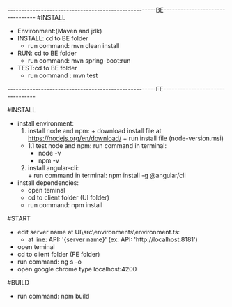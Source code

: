 -----------------------------------------------------BE--------------------------------
#INSTALL
- Environment:(Maven and jdk)
- INSTALL: cd to BE folder
	+ run command: mvn clean install
- RUN: cd to BE folder
	+ run command: mvn spring-boot:run
- TEST:cd to BE folder
	+ run command : mvn test

-----------------------------------------------------FE--------------------------------

#INSTALL

- install environment: 
	1. install node and npm: 
	  + download install file at https://nodejs.org/en/download/
	  + run install file (node-version.msi)
	- 1.1 test node and npm: run command in terminal: 
	  + node -v
	  + npm -v 
	2.  install angular-cli:	
	  + run command in terminal: npm install -g @angular/cli										
- install dependencies: 
	+ open teminal 
	+ cd to client folder (UI folder)
	+ run command: npm install


#START

- edit server name at UI\src\environments\environment.ts:
	+ at line: API: '{server name}' (ex: API: 'http://localhost:8181')
- open teminal
- cd to client folder (FE folder)
- run command: ng s -o  
- open google chrome type localhost:4200 


#BUILD
- run command: npm build
	

